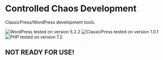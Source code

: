 # Controlled Chaos Development

ClassicPress/WordPress development tools.

![WordPress tested on version 5.2.2](https://img.shields.io/badge/WordPress-5.2.2-0073aa.svg?style=flat-square)
![ClassicPress tested on version 1.0.1](https://img.shields.io/badge/ClassicPress-1.0.1-03768e.svg?style=flat-square)
![PHP tested on version 7.2](https://img.shields.io/badge/PHP-tested%207.2-8892bf.svg?style=flat-square)

## NOT READY FOR USE!